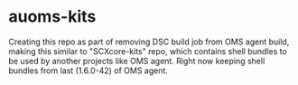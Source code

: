 # auoms-kits
Creating this repo as part of removing DSC build job from OMS agent build, making this similar to "SCXcore-kits" repo, which contains shell bundles to be used by another projects like OMS agent. Right now keeping shell bundles from last (1.6.0-42) of OMS agent. 
